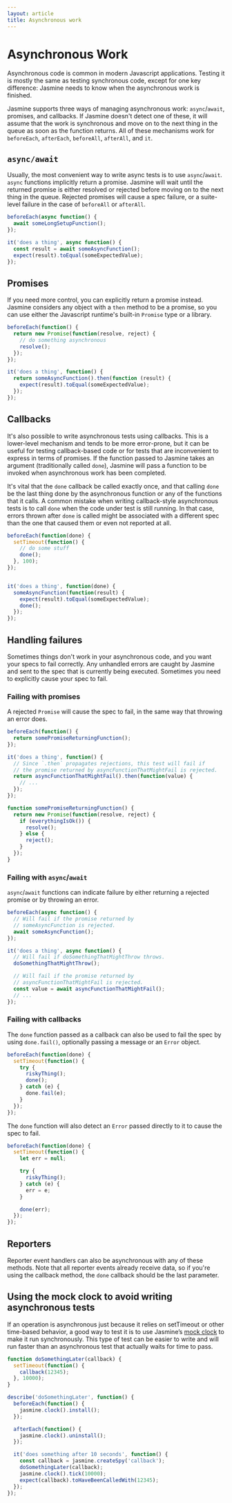 ```yaml
---
layout: article
title: Asynchronous work
---
```


# Asynchronous Work

Asynchronous code is common in modern Javascript applications. Testing it is mostly the same as testing synchronous code, except for one key difference: Jasmine needs to know when the asynchronous work is finished.


Jasmine supports three ways of managing asynchronous work: `async`/`await`, promises, and callbacks. If Jasmine doesn't detect one of these, it will assume that the work is synchronous and move on to the next thing in the queue as soon as the function returns. All of these mechanisms work for `beforeEach`, `afterEach`, `beforeAll`, `afterAll`, and `it`.

## `async/await`
Usually, the most convenient way to write async tests is to use `async`/`await`. `async` functions implicitly return a promise. Jasmine will wait until the returned promise is either resolved or rejected before moving on to the next thing in the queue. Rejected promises will cause a spec failure, or a suite-level failure in the case of `beforeAll` or `afterAll`.

```javascript
beforeEach(async function() {
  await someLongSetupFunction();
});

it('does a thing', async function() {
  const result = await someAsyncFunction();
  expect(result).toEqual(someExpectedValue);
});
```

## Promises
If you need more control, you can explicitly return a promise instead. Jasmine considers any object with a `then` method to be a promise, so you can use either the Javascript runtime's built-in `Promise` type or a library.

```javascript
beforeEach(function() {
  return new Promise(function(resolve, reject) {
    // do something asynchronous
    resolve();
  });
});

it('does a thing', function() {
  return someAsyncFunction().then(function (result) {
    expect(result).toEqual(someExpectedValue);
  });
});
```

## Callbacks
It's also possible to write asynchronous tests using callbacks. This is a lower-level mechanism and tends to be more error-prone, but it can be useful for testing callback-based code or for tests that are inconvenient to express in terms of promises. If the function passed to Jasmine takes an argument (traditionally called `done`), Jasmine will pass a function to be invoked when asynchronous work has been completed.

It's vital that the `done` callback be called exactly once, and that calling `done` be the last thing done by the asynchronous function or any of the functions that it calls. A common mistake when writing callback-style asynchronous tests is to call `done` when the code under test is still running. In that case, errors thrown after `done` is called might be associated with a different spec than the one that caused them or even not reported at all.


```javascript
beforeEach(function(done) {
  setTimeout(function() {
    // do some stuff
    done();
  }, 100);
});


it('does a thing', function(done) {
  someAsyncFunction(function(result) {
    expect(result).toEqual(someExpectedValue);
    done();
  });
});

```

## Handling failures

Sometimes things don't work in your asynchronous code, and you want your specs to fail correctly. Any unhandled errors are caught by Jasmine and sent to the spec that is currently being executed. Sometimes you need to explicitly cause your spec to fail.

### Failing with promises

A rejected `Promise` will cause the spec to fail, in the same way that throwing an error does.

```javascript
beforeEach(function() {
  return somePromiseReturningFunction();
});

it('does a thing', function() {
  // Since `.then` propagates rejections, this test will fail if
  // the promise returned by asyncFunctionThatMightFail is rejected.
  return asyncFunctionThatMightFail().then(function(value) {
    // ...
  });
});

function somePromiseReturningFunction() {
  return new Promise(function(resolve, reject) {
    if (everythingIsOk()) {
      resolve();
    } else {
      reject();
    }
  });
}
```

### Failing with `async`/`await`
`async`/`await` functions can indicate failure by either returning a rejected promise or by throwing an error.

```javascript
beforeEach(async function() {
  // Will fail if the promise returned by
  // someAsyncFunction is rejected.
  await someAsyncFunction();
});

it('does a thing', async function() {
  // Will fail if doSomethingThatMightThrow throws.
  doSomethingThatMightThrow();

  // Will fail if the promise returned by
  // asyncFunctionThatMightFail is rejected.
  const value = await asyncFunctionThatMightFail();
  // ...
});
```

### Failing with callbacks

The `done` function passed as a callback can also be used to fail the spec by using `done.fail()`, optionally passing a message or an `Error` object.

```javascript
beforeEach(function(done) {
  setTimeout(function() {
    try {
      riskyThing();
      done();
    } catch (e) {
      done.fail(e);
    }
  });
});
```

The `done` function will also detect an `Error` passed directly to it to cause the spec to fail.

```javascript
beforeEach(function(done) {
  setTimeout(function() {
    let err = null;

    try {
      riskyThing();
    } catch (e) {
      err = e;
    }

    done(err);
  });
});
```

## Reporters

Reporter event handlers can also be asynchronous with any of these methods. Note that all reporter events already receive data, so if you're using the callback method, the `done` callback should be the last parameter.

## Using the mock clock to avoid writing asynchronous tests

If an operation is asynchronous just because it relies on setTimeout or other time-based behavior, a good way to test it is to use Jasmine’s [mock clock](/api/edge/Clock.html) to make it run synchronously. This type of test can be easier to write and will run faster than an asynchronous test that actually waits for time to pass.

```javascript
function doSomethingLater(callback) {
  setTimeout(function() {
    callback(12345);
  }, 10000);
}

describe('doSomethingLater', function() {
  beforeEach(function() {
    jasmine.clock().install();
  });

  afterEach(function() {
    jasmine.clock().uninstall();
  });

  it('does something after 10 seconds', function() {
    const callback = jasmine.createSpy('callback');
    doSomethingLater(callback);
    jasmine.clock().tick(10000);
    expect(callback).toHaveBeenCalledWith(12345);
  });
});
```
